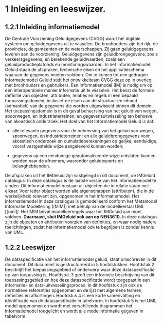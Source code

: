 1 Inleiding en leeswijzer.
==========================

1.2.1 Inleiding informatiemodel
-------------------------------

De Centrale Voorziening Geluidgegevens (CVGG) wordt het digitale systeem om
geluidgegevens uit te wisselen. De bronhouders zijn het rijk, de provincies, de
gemeenten en de waterschappen. Zij gaan geluidgegevens leveren aan de
voorziening. Geluidgegevens zijn geluidbrongegevens, zoals verkeersgegevens, en
berekende geluidwaarden, zoals een geluidproductieplafonds en
monitoringswaarden. In het Informatiemodel Geluid staan de afspraken, technische
eisen en het applicatieschema waaraan de gegevens moeten voldoen. Om te komen
tot een gedragen Informatiemodel Geluid stelt het ontwikkelteam CVGG deze op in
overleg met bronhouders en gebruikers. Een informatiemodel (IM) is nodig om op
een interoperabele manier informatie uit te wisselen. Het bevat de formele
definitie van objecten, attributen, relaties en regels in een bepaald
toepassingsdomein, inclusief de eisen aan de structuur en inhoud (semantiek) van
de gegevens die worden uitgewisseld binnen dit domein. Het toepassingsdomein is
in dit geval beheersing van het geluid van wegen, spoorwegen, en
industrieterreinen; en gegevensuitwisseling ten behoeve van akoestisch
onderzoek. Het doel van het Informatiemodel Geluid is dat:

-   alle relevante gegevens voor de beheersing van het geluid van wegen,
    spoorwegen, en industrieterreinen; en alle geluidbrongegevens voor
    akoestisch onderzoek en cumulatieberekeningen op gelijke, eenduidige, vooraf
    vastgestelde wijze aangeleverd kunnen worden;

-   gegevens op een eenduidige geautomatiseerde wijze ontsloten kunnen worden
    naar de afnemers, waaronder geluidexperts en belanghebbenden.

De afspraken uit het IMGeluid zijn vastgelegd in dit document, de IMGeluid
catalogus. In deze catalogus is de laatste versie van het informatiemodel te
vinden. Dit informatiemodel bestaan uit objecten die in relatie staan met
elkaar. Voor ieder object worden alle eigenschappen (attributen), die in de
werkelijkheid relevant zijn, opgenomen in het informatiemodel. Het
informatiemodel in deze catalogus is gemodelleerd conform het Metamodel
Informatie Modellering [[MIM]] met behulp van de modelleertaal UML [[uml]]. Het
MIM bevat modelleerregels waar het IMGeluid aan moet voldoen. **Daarnaast, sluit
IMGeluid ook aan op NEN3610.** In deze catalogus zijn de objecten en attributen
voorzien van definities, en waar nodig nadere toelichtingen, zodat het
informatiemodel ook te begrijpen is zonder kennis van UML.

1.2.2 Leeswijzer
----------------

De dataspecificatie van het informatiemodel geluid, staat omschreven in dit
document. Dit document is gestructureerd in 5 hoofdstukken. Hoofdstuk 2
beschrijft het toepassingsgebied of onderwerp waar deze dataspecificatie op van
toepassing is. Hoofdstuk 3 geeft een informele beschrijving van dit
toepassingsgebied en hoe deze dataspecificatie wordt toegepast in een
informatie- en data-uitwisselingsproces. In dit hoofdstuk zijn ook de normatieve
referenties opgenomen en de lijst met algemene termen, definities en
afkortingen. Hoofdstuk 4 is een korte samenvatting en identificatie van de
dataspecificatie in tabelvorm. In hoofdstuk 5 is het UML model opgenomen en
wordt met verschillende diagrammen het informatiemodel toegelicht en wordt alle
modelinformatie gegeven in tabelvorm.
